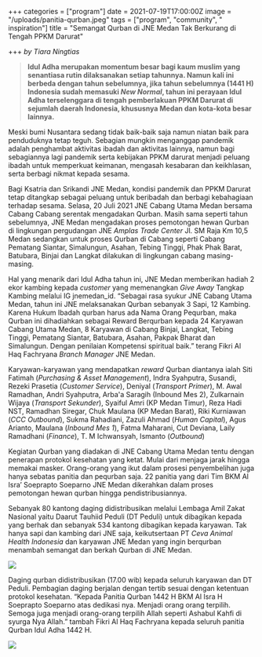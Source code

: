 +++
categories = ["program"]
date = 2021-07-19T17:00:00Z
image = "/uploads/panitia-qurban.jpeg"
tags = ["program", "community", " inspiration"]
title = "Semangat Qurban di JNE Medan Tak Berkurang di Tengah PPKM Darurat"

+++
_by Tiara Ningtias_ 

> **Idul Adha merupakan momentum besar bagi kaum muslim yang senantiasa rutin dilaksanakan setiap tahunnya. Namun kali ini berbeda dengan tahun sebelumnya, jika tahun sebelumnya (1441 H) Indonesia sudah memasuki _New Normal_, tahun ini perayaan Idul Adha terselenggara di tengah pemberlakuan PPKM Darurat di sejumlah daerah Indonesia, khususnya Medan dan kota-kota besar lainnya.**

Meski bumi Nusantara sedang tidak baik-baik saja namun niatan baik para penduduknya tetap teguh. Sebagian mungkin menganggap pandemik adalah penghambat aktivitas ibadah dan aktivitas lainnya, namun bagi sebagiannya lagi pandemik serta kebijakan PPKM darurat menjadi peluang ibadah untuk memperkuat keimanan, mengasah kesabaran dan keikhlasan, serta berbagi nikmat kepada sesama.

Bagi Ksatria dan Srikandi JNE Medan, kondisi pandemik dan PPKM Darurat tetap ditangkap sebagai peluang untuk beribadah dan berbagi kebahagiaan terhadap sesama. Selasa, 20 Juli 2021 JNE Cabang Utama Medan bersama Cabang Cabang serentak mengadakan Qurban. Masih sama seperti tahun sebelumnya, JNE Medan mengadakan proses pemotongan hewan Qurban di lingkungan pergudangan JNE _Amplas Trade Center_ Jl. SM Raja Km 10,5 Medan sedangkan untuk proses Qurban di Cabang seperti Cabang Pematang Siantar, Simalungun, Asahan, Tebing Tinggi, Phak Phak Barat, Batubara, Binjai dan Langkat dilakukan di lingkungan cabang masing-masing.

Hal yang menarik dari Idul Adha tahun ini, JNE Medan memberikan hadiah 2 ekor kambing kepada _customer_ yang memenangkan _Give Away_ Tangkap Kambing melalui IG jnemedan_id. “Sebagai rasa syukur JNE Cabang Utama Medan, tahun ini JNE melaksanakan Qurban sebanyak 3 Sapi, 12 Kambing. Karena Hukum Ibadah qurban harus ada Nama Orang Pequrban, maka Qurban ini dihadiahkan sebagai Reward Berqurban kepada 24 Karyawan Cabang Utama Medan, 8 Karyawan di Cabang Binjai, Langkat, Tebing Tinggi, Pematang Siantar, Batubara, Asahan, Pakpak Bharat dan Simalungun. Dengan penilaian Kompetensi spiritual baik.” terang Fikri Al Haq Fachryana _Branch Manager_ JNE Medan.

Karyawan-karyawan yang mendapatkan _reward_ Qurban diantanya ialah Siti Fatimah (_Purchasing & Asset Management_), Indra Syahputra, Susandi, Rezeki Prasetia (_Customer Service_), Deniyal (_Transport Primer_), M. Awal Ramadhan, Andri Syahputra, Arba'a Saragih (Inbound Mes 2), Zulkarnain Wijaya (_Transport Sekunder_), Syaiful Amri (KP Medan Timur), Reza Hadi NST, Ramadhan Siregar, Chuk Maulana (KP Medan Barat), Riki Kurniawan (_CCC Outbound_), Sukma Rahadiani, Zazuli Ahmad (_Human Capital_), Agus Arianto, Maulana (_Inbound Mes 1_), Fatma Maharani, Cut Deviana, Laily Ramadhani (_Finance_), T. M Ichwansyah, Ismanto (_Outbound_)

Kegiatan Qurban yang diadakan di JNE Cabang Utama Medan tentu dengan penerapan protokol kesehatan yang ketat. Mulai dari menjaga jarak hingga memakai masker. Orang-orang yang ikut dalam prosesi penyembelihan juga hanya sebatas panitia dan pequrban saja. 22 panitia yang dari Tim BKM Al Isra’ Soeprapto Soeparno JNE Medan dikerahkan dalam proses pemotongan hewan qurban hingga pendistribusiannya.

Sebanyak 80 kantong daging didistribusikan melalui Lembaga Amil Zakat Nasional yaitu Daarut Tauhiid Peduli (DT Peduli) untuk dibagikan kepada yang berhak dan sebanyak 534 kantong dibagikan kepada karyawan. Tak hanya sapi dan kambing dari JNE saja, keikutsertaan PT _Ceva Animal Health Indonesia_ dan karyawan JNE Medan yang ingin berqurban menambah semangat dan berkah Qurban di JNE Medan.

![](/uploads/serah-terima-dt-peduli.jpeg)

Daging qurban didistribusikan (17.00 wib) kepada seluruh karyawan dan DT Peduli. Pembagian daging berjalan dengan tertib sesuai dengan ketentuan protokol kesehatan. “Kepada Panitia Qurban 1442 H BKM Al Isra H Soeprapto Soeparno atas dedikasi nya. Menjadi orang orang terpilih. Semoga juga menjadi orang-orang terpilih Allah seperti Ashabul Kahfi di syurga Nya Allah.” tambah Fikri  Al Haq Fachryana kepada seluruh panitia Qurban Idul Adha 1442 H.

![](/uploads/whatsapp-image-2021-07-22-at-15-57-13-1.jpeg)